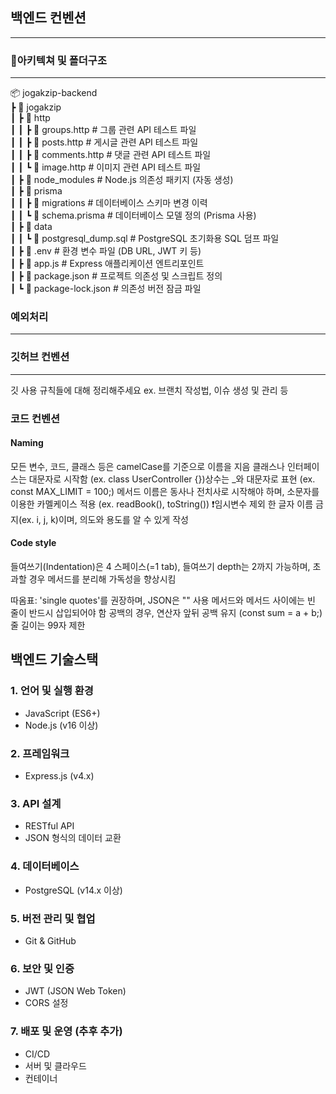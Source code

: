 ## 백엔드 컨벤션
---

### 📂아키텍쳐 및 폴더구조
---
📦 jogakzip-backend  
┣ 📂 jogakzip  
┃ ┣ 📂 http  
┃ ┃ ┣ 📄 groups.http # 그룹 관련 API 테스트 파일  
┃ ┃ ┣ 📄 posts.http # 게시글 관련 API 테스트 파일  
┃ ┃ ┣ 📄 comments.http # 댓글 관련 API 테스트 파일  
┃ ┃ ┗ 📄 image.http # 이미지 관련 API 테스트 파일  
┃ ┣ 📂 node_modules # Node.js 의존성 패키지 (자동 생성)  
┃ ┣ 📂 prisma  
┃ ┃ ┣ 📂 migrations # 데이터베이스 스키마 변경 이력  
┃ ┃ ┗ 📄 schema.prisma # 데이터베이스 모델 정의 (Prisma 사용)  
┃ ┣ 📂 data  
┃ ┃ ┗ 📄 postgresql_dump.sql # PostgreSQL 초기화용 SQL 덤프 파일  
┃ ┣ 📄 .env # 환경 변수 파일 (DB URL, JWT 키 등)  
┃ ┣ 📄 app.js # Express 애플리케이션 엔트리포인트  
┃ ┣ 📄 package.json # 프로젝트 의존성 및 스크립트 정의  
┃ ┗ 📄 package-lock.json # 의존성 버전 잠금 파일

### 예외처리
---



### 깃허브 컨벤션
---
깃 사용 규칙들에 대해 정리해주세요
ex. 브랜치 작성법, 이슈 생성 및 관리 등


### 코드 컨벤션
#### Naming
모든 변수, 코드, 클래스 등은 camelCase를 기준으로 이름을 지음
클래스나 인터페이스는 대문자로 시작함 (ex. class UserController {})상수는 _와 대문자로 표현 (ex. const MAX_LIMIT = 100;)
메서드 이름은 동사나 전치사로 시작해야 하며, 소문자를 이용한 카멜케이스 적용 (ex. readBook(), toString())
❗️임시변수 제외 한 글자 이름 금지(ex. i, j, k)이며, 의도와 용도를 알 수 있게 작성

#### Code style
들여쓰기(Indentation)은 4 스페이스(=1 tab), 들여쓰기 depth는 2까지 가능하며, 초과할 경우 메서드를 분리해 가독성을 향상시킴

따옴표: 'single quotes'를 권장하며, JSON은 "" 사용
메서드와 메서드 사이에는 빈 줄이 반드시 삽입되어야 함
공백의 경우, 연산자 앞뒤 공백 유지 (const sum = a + b;)줄 길이는 99자 제한

## 백엔드 기술스택
### 1. 언어 및 실행 환경
- JavaScript (ES6+)
- Node.js (v16 이상)

### 2. 프레임워크
- Express.js (v4.x)

### 3. API 설계
- RESTful API
- JSON 형식의 데이터 교환

### 4. 데이터베이스
- PostgreSQL (v14.x 이상)

### 5. 버전 관리 및 협업
- Git & GitHub

### 6. 보안 및 인증
- JWT (JSON Web Token)
- CORS 설정

### 7. 배포 및 운영 (추후 추가)
- CI/CD
- 서버 및 클라우드
- 컨테이너
